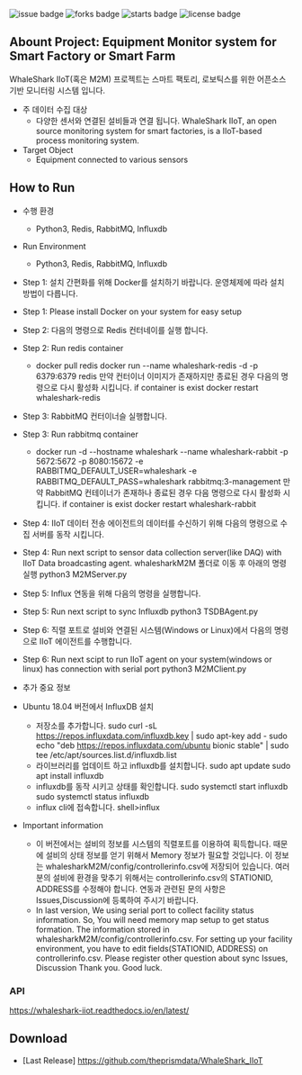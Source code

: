![issue badge](https://img.shields.io/github/issues/dataignitelab/WhaleShark_IIoT)
![forks badge](https://img.shields.io/github/forks/dataignitelab/WhaleShark_IIoT)
![starts badge](https://img.shields.io/github/stars/dataignitelab/WhaleShark_IIoT)
![license badge](https://img.shields.io/github/license/dataignitelab/WhaleShark_IIoT)

## Abount Project: Equipment Monitor system for Smart Factory or Smart Farm
WhaleShark IIoT(혹은 M2M) 프로젝트는 스마트 팩토리, 로보틱스를 위한 어픈소스 기반 모니터링 시스템 입니다.
 - 주 데이터 수집 대상
   - 다양한 센서와 연결된 설비들과 연결 됩니다.
WhaleShark IIoT, an open source monitoring system for smart factories, is a IIoT-based process monitoring system.
 - Target Object
   - Equipment connected to various sensors

## How to Run
- 수행 환경
  - Python3, Redis, RabbitMQ, Influxdb
- Run Environment
  - Python3, Redis, RabbitMQ, Influxdb
  
- Step 1: 설치 간편화를 위해 Docker를 설치하기 바랍니다. 운영체제에 따라 설치 방법이 다릅니다.
- Step 1: Please install Docker on your system for easy setup
- Step 2: 다음의 명령으로 Redis 컨터네이를 실행 합니다.
- Step 2: Run redis container
   - docker pull redis
     docker run --name whaleshark-redis -d -p 6379:6379 redis
     만약 컨터이너 이미지가 존재하지만 종료된 경우 다음의 명령으로 다시 활성화 시킵니다.
     if container is exist
        docker restart  whaleshark-redis
- Step 3: RabbitMQ 컨터이너슬 실행합니다.     
- Step 3: Run rabbitmq container
   - docker run -d --hostname whaleshark --name whaleshark-rabbit -p 5672:5672 -p 8080:15672 -e RABBITMQ_DEFAULT_USER=whaleshark -e RABBITMQ_DEFAULT_PASS=whaleshark rabbitmq:3-management
     만약 RabbitMQ 컨테이너가 존재하나 종료된 경우 다음 명령으로 다시 활성화 시킵니다.
     if container is exist
        docker restart  whaleshark-rabbit

- Step 4: IIoT 데이터 전송 에이전트의 데이터를 수신하기 위해 다음의 명령으로 수집 서버를 동작 시킵니다.
- Step 4: Run next script to sensor data collection server(like DAQ) with IIoT Data broadcasting agent.
  whalesharkM2M 폴더로 이동 후 아래의 명령 실행
  python3 M2MServer.py

- Step 5: Influx 연동을 위해 다음의 명령을 실행합니다.
- Step 5: Run next script to sync Influxdb
  python3 TSDBAgent.py
  
- Step 6: 직렬 포트로 설비와 연결된 시스템(Windows or Linux)에서 다음의 명령으로 IIoT 에이전트를 수행합니다.
- Step 6: Run next scipt to run IIoT agent on your system(windows or linux) has connection with serial port
  python3 M2MClient.py 

- 추가 중요 정보
- Ubuntu 18.04 버전에서 InfluxDB 설치
  - 저장소를 추가합니다.
  sudo curl -sL https://repos.influxdata.com/influxdb.key | sudo apt-key add -
  sudo echo "deb https://repos.influxdata.com/ubuntu bionic stable" | sudo tee /etc/apt/sources.list.d/influxdb.list
  - 라이브러리를 업데이트 하고 influxdb를 설치합니다.
  sudo apt update
  sudo apt install influxdb
  - influxdb를 동작 시키고 상태를 확인합니다.
  sudo systemctl start influxdb
  sudo systemctl status influxdb
  - influx cli에 접속합니다.
  shell>influx
  
- Important information
  - 이 버전에서는 설비의 정보를 시스템의 직렬포트를 이용하여 획득합니다. 때문에 설비의 상태 정보를 얻기 위해서 Memory 정보가 필요할 것입니다. 이 정보는 whalesharkM2M/config/controllerinfo.csv에 저장되어 있습니다. 여러분의 설비에 환경을 맞추기 위해서는 controllerinfo.csv의 STATIONID, ADDRESS를 수정해야 합니다. 연동과 관련된 문의 사항은 Issues,Discussion에 등록하여 주시기 바랍니다.
  - In last version, We using serial port to collect facility status information. So, You will need memory map setup to get status formation. The information stored in whalesharkM2M/config/controllerinfo.csv. For setting up your facility environment, you have to edit fields(STATIONID, ADDRESS) on controllerinfo.csv.
    Please register other question about sync Issues, Discussion
    Thank you. Good luck.

### API
 https://whaleshark-iiot.readthedocs.io/en/latest/

## Download
 - [Last Release] https://github.com/theprismdata/WhaleShark_IIoT

